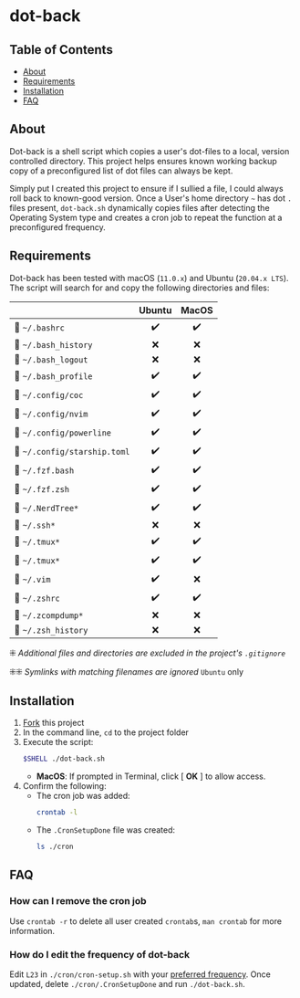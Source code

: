 # dot-back

## Table of Contents

  - [About](#about)
  - [Requirements](#requirements)
  - [Installation](#installation)
  - [FAQ](#faq)

## About

Dot-back is a shell script which copies a user's dot-files to a local, version controlled directory. This project helps ensures known working backup copy of a preconfigured list of dot files can always be kept. 

Simply put I created this project to ensure if I sullied a file, I could always roll back to known-good version. Once a User's home directory `~` has dot `.` files present, `dot-back.sh` dynamically copies files after detecting the Operating System type and creates a cron job to repeat the function at a preconfigured frequency.

## Requirements

Dot-back has been tested with macOS (`11.0.x`) and Ubuntu (`20.04.x LTS`). The script will search for and copy the following directories and files:

|                                 | Ubuntu              |  MacOS          |
| --------------------------      | :----------------:  | :-------------: |
| 📄 `~/.bashrc`           |         ✔️         |        ✔️        |
| 📄 `~/.bash_history`            |         ❌         |        ❌        |
| 📄 `~/.bash_logout`            |         ❌         |        ❌        |
| 📄 `~/.bash_profile`                |         ✔️         |        ✔️       |
| 📁 `~/.config/coc`                |         ✔️         |        ✔️       |
| 📁 `~/.config/nvim`                |         ✔️         |        ✔️       |
| 📁 `~/.config/powerline`                |         ✔️         |        ✔️       |
| 📄 `~/.config/starship.toml`                |         ✔️         |        ✔️       |
| 📄 `~/.fzf.bash`      |         ✔️         |        ✔️        |
| 📄 `~/.fzf.zsh`        |         ✔️         |        ✔️        |
| 📄 `~/.NerdTree*`      |         ✔️         |        ✔️        |
| 📄 `~/.ssh*`      |         ❌         |        ❌        |
| 📄 `~/.tmux*`      |         ✔️         |        ✔️        |
| 📄 `~/.tmux*`      |         ✔️         |        ✔️        |
| 📁 `~/.vim`      |         ✔️         |        ❌        |
| 📄 `~/.zshrc`      |         ✔️         |        ✔️        |
📄 `~/.zcompdump*`            |         ❌         |        ❌        |
📄 `~/.zsh_history`            |         ❌         |        ❌        |

⁜   _Additional files and directories are excluded in the project's `.gitignore`_

⁜⁜  _Symlinks with matching filenames are ignored_ `Ubuntu` only


## Installation
1. [Fork](https://docs.github.com/en/github/collaborating-with-pull-requests/working-with-forks) this project
2. In the command line, `cd` to the project folder
3. Execute the script:
    ```bash
    $SHELL ./dot-back.sh
    ```
    - **MacOS**: If prompted in Terminal, click [ **OK** ] to allow access.
4. Confirm the following:
    - The cron job was added:
        ```bash
        crontab -l
        ```
    - The `.CronSetupDone` file was created:
        ```bash
        ls ./cron
        ```

## FAQ

### How can I remove the cron job
Use `crontab -r` to delete all user created `crontab`s, `man crontab` for more information.

### How do I edit the frequency of dot-back
Edit `L23` in `./cron/cron-setup.sh` with your [preferred frequency](https://crontab.guru/). 
Once updated, delete `./cron/.CronSetupDone` and run `./dot-back.sh`.